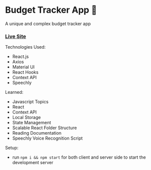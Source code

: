 # Budget Tracker App 🤑

A unique and complex budget tracker app 

### [Live Site](https://silly-bartik-efb540.netlify.app/)

Technologies Used: 
+ React.js
+ Axios 
+ Material UI
+ React Hooks
+ Context API 
+ Speechly 

Learned: 
+ Javascript Topics 
+ React 
+ Context API 
+ Local Storage 
+ State Management 
+ Scalable React Folder Structure 
+ Reading Documentation
+ Speechly Voice Recognition Script 

Setup:
- run ```npm i && npm start``` for both client and server side to start the development server
